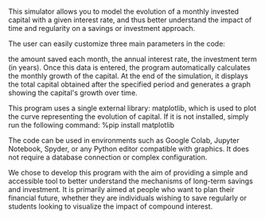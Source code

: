 This simulator allows you to model the evolution of a monthly invested capital with a given interest rate, and thus better understand the impact of time and regularity on a savings or investment approach.

The user can easily customize three main parameters in the code:

the amount saved each month,
the annual interest rate,
the investment term (in years).
Once this data is entered, the program automatically calculates the monthly growth of the capital. At the end of the simulation, it displays the total capital obtained after the specified period and generates a graph showing the capital's growth over time.

This program uses a single external library: matplotlib, which is used to plot the curve representing the evolution of capital. If it is not installed, simply run the following command: %pip install matplotlib

The code can be used in environments such as Google Colab, Jupyter Notebook, Spyder, or any Python editor compatible with graphics. It does not require a database connection or complex configuration.

We chose to develop this program with the aim of providing a simple and accessible tool to better understand the mechanisms of long-term savings and investment. It is primarily aimed at people who want to plan their financial future, whether they are individuals wishing to save regularly or students looking to visualize the impact of compound interest.
